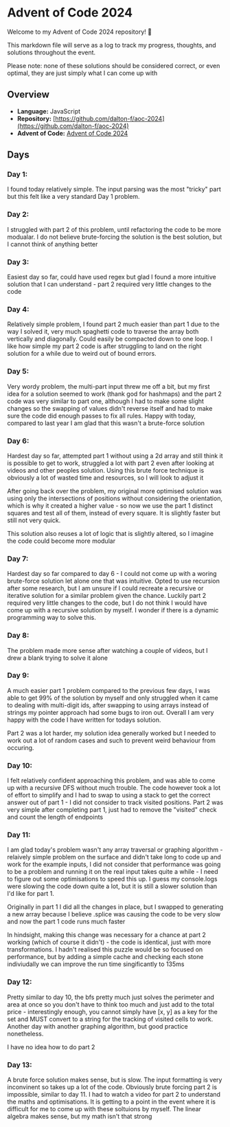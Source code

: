 # Advent of Code 2024

Welcome to my Advent of Code 2024 repository! 🎄

This markdown file will serve as a log to track my progress, thoughts, and solutions throughout the event.

Please note: none of these solutions should be considered correct, or even optimal, they are just simply what I can come up with

## Overview

- **Language:** JavaScript
- **Repository:** [https://github.com/dalton-f/aoc-2024](https://github.com/dalton-f/aoc-2024)
- **Advent of Code:** [Advent of Code 2024](https://adventofcode.com/2024)

## Days

### Day 1:

I found today relatively simple. The input parsing was the most "tricky" part but this felt like a very standard Day 1 problem.

### Day 2:

I struggled with part 2 of this problem, until refactoring the code to be more modualar. I do not believe brute-forcing the solution is the best solution, but I cannot think of anything better

### Day 3:

Easiest day so far, could have used regex but glad I found a more intuitive solution that I can understand - part 2 required very little changes to the code

### Day 4:

Relatively simple problem, I found part 2 much easier than part 1 due to the way I solved it, very much spaghetti code to traverse the array both vertically and diagonally. Could easily be compacted down to one loop. I like how simple my part 2 code is after struggling to land on the right solution for a while due to weird out of bound errors.

### Day 5:

Very wordy problem, the multi-part input threw me off a bit, but my first idea for a solution seemed to work (thank god for hashmaps) and the part 2 code was very similar to part one, although I had to make some slight changes so the swapping of values didn't reverse itself and had to make sure the code did enough passes to fix all rules. Happy with today, compared to last year I am glad that this wasn't a brute-force solution

### Day 6:

Hardest day so far, attempted part 1 without using a 2d array and still think it is possible to get to work, struggled a lot with part 2 even after looking at videos and other peoples solution. Using this brute force technique is obviously a lot of wasted time and resources, so I will look to adjust it

After going back over the problem, my original more optimised solution was using only the intersections of positions without considering the orientation, which is why it created a higher value - so now we use the part 1 distinct squares and test all of them, instead of every square. It is slightly faster but still not very quick.

This solution also reuses a lot of logic that is slightly altered, so I imagine the code could become more modular

### Day 7:

Hardest day so far compared to day 6 - I could not come up with a woring brute-force solution let alone one that was intuitive. Opted to use recursion after some research, but I am unsure if I could recreate a recursive or iterative solution for a similar problem given the chance. Luckily part 2 required very little changes to the code, but I do not think I would have come up with a recursive solution by myself. I wonder if there is a dynamic programming way to solve this.

### Day 8:

The problem made more sense after watching a couple of videos, but I drew a blank trying to solve it alone

### Day 9:

A much easier part 1 problem compared to the previous few days, I was able to get 99% of the solution by myself and only struggled when it came to dealing with multi-digit ids, after swapping to using arrays instead of strings my pointer approach had some bugs to iron out. Overall I am very happy with the code I have written for todays solution.

Part 2 was a lot harder, my solution idea generally worked but I needed to work out a lot of random cases and such to prevent weird behaviour from occuring.

### Day 10:

I felt relatively confident approaching this problem, and was able to come up with a recursive DFS without much trouble. The code however took a lot of effort to simplify and I had to swap to using a stack to get the correct answer out of part 1 - I did not consider to track visited positions. Part 2 was very simple after completing part 1, just had to remove the "visited" check and count the length of endpoints

### Day 11:

I am glad today's problem wasn't any array traversal or graphing algorithm - relaively simple problem on the surface and didn't take long to code up and work for the example inputs, I did not consider that performance was going to be a problem and running it on the real input takes quite a while - I need to figure out some optimisations to speed this up. I guess my console.logs were slowing the code down quite a lot, but it is still a slower solution than I'd like for part 1.

Originally in part 1 I did all the changes in place, but I swapped to generating a new array because I believe .splice was causing the code to be very slow and now the part 1 code runs much faster

In hindsight, making this change was necessary for a chance at part 2 working (which of course it didn't) - the code is identical, just with more transformations. I hadn't realised this puzzle would be so focused on performance, but by adding a simple cache and checking each stone indiviudally we can improve the run time singificantly to 135ms

### Day 12:

Pretty similar to day 10, the bfs pretty much just solves the perimeter and area at once so you don't have to think too much and just add to the total price - interestingly enough, you cannot simply have [x, y] as a key for the set and MUST convert to a string for the tracking of visited cells to work. Another day with another graphing algorithm, but good practice nonetheless.

I have no idea how to do part 2

### Day 13:

A brute force solution makes sense, but is slow. The input formatting is very inconvinent so takes up a lot of the code. Obviously brute forcing part 2 is impossible, similar to day 11. I had to watch a video for part 2 to understand the maths and optimisations. It is getting to a point in the event where it is difficult for me to come up with these soltuions by myself. The linear algebra makes sense, but my math isn't that strong
